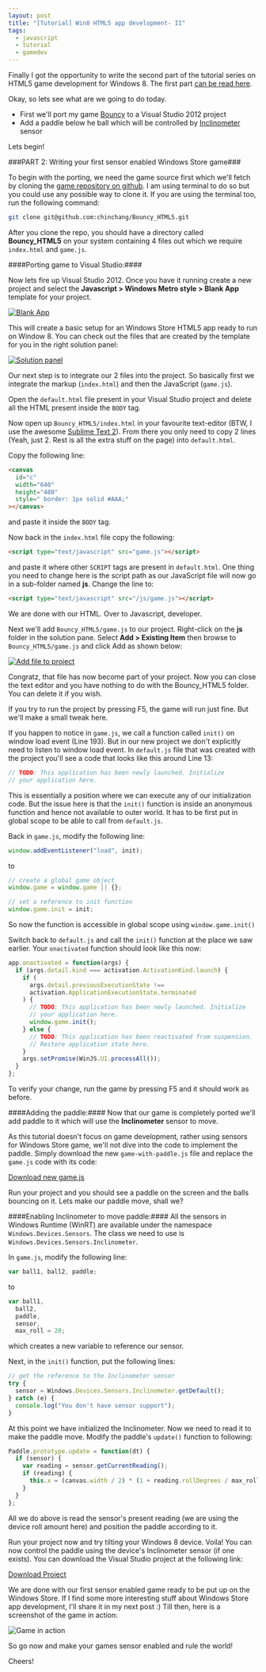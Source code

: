 ```yaml
---
layout: post
title: "[Tutorial] Win8 HTML5 app development- II"
tags:
  - javascript
  - tutorial
  - gamedev
---
```


Finally I got the opportunity to write the second part of the tutorial series on HTML5 game development for Windows 8.
The first part [can be read here](/blog/2012/09/win8-html5-dev-part1/).

Okay, so lets see what are we going to do today.

- First we'll port my game [Bouncy](http://kushagragour.in/Bouncy_HTML5/) to a Visual Studio 2012 project
- Add a paddle below he ball which will be controlled by <a href="http://msdn.microsoft.com/en-us/library/windows/apps/windows.devices.sensors.inclinometer" trget="_blank">Inclinometer</a> sensor

Lets begin!

###PART 2: Writing your first sensor enabled Windows Store game###

To begin with the porting, we need the game source first which we'll fetch by cloning the [game repository on github](https://github.com/chinchang/Bouncy_HTML5). I am using terminal to do so but you could use any possible way to clone it. If you are using the terminal too, run the following command:

```bash
git clone git@github.com:chinchang/Bouncy_HTML5.git
```

After you clone the repo, you should have a directory called **Bouncy_HTML5** on your system containing 4 files out which we require <code>index.html</code> and <code>game.js</code>.

####Porting game to Visual Studio:####

Now lets fire up Visual Studio 2012. Once you have it running create a new project and select the **Javascript > Windows Metro style > Blank App** template for your project.

[<img src="/images/html5-sensor-tut-ss1.png" alt="Blank App" title="Select a Blank App">](/images/html5-sensor-tut-ss1.png)

This will create a basic setup for an Windows Store HTML5 app ready to run on Window 8. You can check out the files that are created by the template for you in the right solution panel:

[<img src="/images/html5-sensor-tut-ss2.png" alt="Solution panel" title="Solution panel">](/images/html5-sensor-tut-ss2.png)

Our next step is to integrate our 2 files into the project. So basically first we integrate the markup (<code>index.html</code>) and then the JavaScript (<code>game.js</code>).

Open the <code>default.html</code> file present in your Visual Studio project and delete all the HTML present inside the <code>BODY</code> tag.

Now open up <code>Bouncy_HTML5/index.html</code> in your favourite text-editor (BTW, I use the awesome [Sublime Text 2](http://www.sublimetext.com/)).
From there you only need to copy 2 lines (Yeah, just 2. Rest is all the extra stuff on the page) into <code>default.html</code>.

Copy the following line:

```html
<canvas
  id="c"
  width="640"
  height="480"
  style=" border: 1px solid #AAA;"
></canvas>
```

and paste it inside the <code>BODY</code> tag.

Now back in the <code>index.html</code> file copy the following:

```html
<script type="text/javascript" src="game.js"></script>
```

and paste it where other <code>SCRIPT</code> tags are present in <code>default.html</code>. One thing you need to change here is the script path as our JavaScript file will now go in a sub-folder named **js**. Change the line to:

```html
<script type="text/javascript" src="/js/game.js"></script>
```

We are done with our HTML. Over to Javascript, developer.

Next we'll add <code>Bouncy_HTML5/game.js</code> to our project. Right-click on the **js** folder in the solution pane. Select **Add > Existing Item** then browse to <code>Bouncy_HTML5/game.js</code> and click Add as shown below:

[<img src="/images/html5-sensor-tut-ss3.png" alt="Add file to project" title="Add file to project">](/images/html5-sensor-tut-ss3.png)

Congratz, that file has now become part of your project. Now you can close the text editor and you have nothing to do with the Bouncy_HTML5 folder. You can delete it if you wish.

If you try to run the project by pressing F5, the game will run just fine. But we'll make a small tweak here.

If you happen to notice in <code>game.js</code>, we call a function called <code>init()</code> on window load event (Line 193). But in our new project we don't explicitly need to listen to window load event. In <code>default.js</code> file that was created with the project you'll see a code that looks like this around Line 13:

```js
// TODO: This application has been newly launched. Initialize
// your application here.
```

This is essentially a position where we can execute any of our initialization code. But the issue here is that the <code>init()</code> function is inside an anonymous function and hence not available to outer world. It has to be first put in global scope to be able to call from <code>default.js</code>.

Back in <code>game.js</code>, modify the following line:

```js
window.addEventListener("load", init);
```

to

```js
// create a global game object
window.game = window.game || {};

// set a reference to init function
window.game.init = init;
```

So now the function is accessible in global scope using <code>window.game.init()</code>

Switch back to <code>default.js</code> and call the <code>init()</code> function at the place we saw earlier. Your <code>onactivated</code> function should look like this now:

```js
app.onactivated = function(args) {
  if (args.detail.kind === activation.ActivationKind.launch) {
    if (
      args.detail.previousExecutionState !==
      activation.ApplicationExecutionState.terminated
    ) {
      // TODO: This application has been newly launched. Initialize
      // your application here.
      window.game.init();
    } else {
      // TODO: This application has been reactivated from suspension.
      // Restore application state here.
    }
    args.setPromise(WinJS.UI.processAll());
  }
};
```

To verify your change, run the game by pressing F5 and it should work as before.

####Adding the paddle:####
Now that our game is completely ported we'll add paddle to it which will use the **Inclinometer** sensor to move.

As this tutorial doesn't focus on game development, rather using sensors for Windows Store game, we'll not dive into the code to implement the paddle. Simply download the new <code>game-with-paddle.js</code> file and replace the <code>game.js</code> code with its code:

<a href="/uploads/2012/game-with-paddle.js" target="_blank" class="button button-big">Download new game.js</a>

Run your project and you should see a paddle on the screen and the balls bouncing on it. Lets make our paddle move, shall we?

####Enabling Inclinometer to move paddle:####
All the sensors in Windows Runtime (WinRT) are available under the namespace <code>Windows.Devices.Sensors</code>. The class we need to use is <code>Windows.Devices.Sensors.Inclinometer</code>.

In <code>game.js</code>, modify the following line:

```js
var ball1, ball2, paddle;
```

to

```js
var ball1,
  ball2,
  paddle,
  sensor,
  max_roll = 20;
```

which creates a new variable to reference our sensor.

Next, in the <code>init()</code> function, put the following lines:

```js
// get the reference to the Inclinometer sensor
try {
  sensor = Windows.Devices.Sensors.Inclinometer.getDefault();
} catch (e) {
  console.log("You don't have sensor support");
}
```

At this point we have initialized the Inclinometer. Now we need to read it to make the paddle move. Modify the paddle's <code>update()</code> function to following:

```js
Paddle.prototype.update = function(dt) {
  if (sensor) {
    var reading = sensor.getCurrentReading();
    if (reading) {
      this.x = (canvas.width / 2) * (1 + reading.rollDegrees / max_roll);
    }
  }
};
```

All we do above is read the sensor's present reading (we are using the device roll amount here) and position the paddle according to it.

Run your project now and try tilting your Windows 8 device. Voila! You can now control the paddle using the device's Inclinometer sensor (if one exists). You can download the Visual Studio project at the following link:

<a href="/uploads/2012/bouncy-sensor.zip" target="_blank" class="button button-big">Download Project</a>

We are done with our first sensor enabled game ready to be put up on the Windows Store. If I find some more interesting stuff about Windows Store app development, I'll share it in my next post :) Till then, here is a screenshot of the game in action:

<img src="/images/html5-sensor-tut-ss4.png" alt="Game in action">

So go now and make your games sensor enabled and rule the world!

Cheers!
